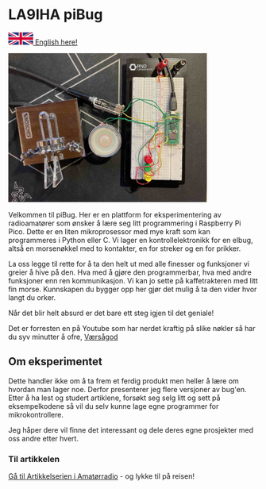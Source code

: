 # LA9IHA piBug
<a href="https://github.com/LA9IHA/piBug/blob/main/READMEen.md"><img height= "25" src="https://raw.githubusercontent.com/LA9IHA/piBug/main/bullen/assets/UK.jpg"> English here!</a>

<img height="300" src="https://raw.githubusercontent.com/LA9IHA/piBug/main/bullen/assets/piBug.jpg">

Velkommen til piBug. Her er en plattform for eksperimentering av radioamatører som ønsker å lære seg litt programmering i Raspberry Pi Pico. Dette er en liten mikroprosessor med mye kraft som kan programmeres i Python eller C. Vi lager en kontrollelektronikk for en elbug, altså en morsenøkkel med to kontakter, en for streker og en for prikker.

La oss legge til rette for å ta den helt ut med alle finesser og funksjoner vi greier å hive på den. Hva med å gjøre den programmerbar, hva med andre funksjoner enn ren kommunikasjon. Vi kan jo sette på kaffetrakteren med litt fin morse. Kunnskapen du bygger opp her gjør det mulig å ta den vider hvor langt du orker.

Når det blir helt absurd er det bare ett steg igjen til det geniale!

Det er forresten en på Youtube som har nerdet kraftig på slike nøkler så har du syv minutter å ofre, <a href="https://www.youtube.com/watch?v=uPheyoHmuDA" target="_blank">Værsågod</a>

## Om eksperimentet
Dette handler ikke om å ta frem et ferdig produkt men heller å lære om hvordan man lager noe. Derfor presenterer jeg flere versjoner av bug'en. Etter å ha lest og studert artiklene, forsøkt seg selg litt og sett på eksempelkodene så vil du selv kunne lage egne programmer for mikrokontrollere.

Jeg håper dere vil finne det interessant og dele deres egne prosjekter med oss andre etter hvert.

### Til artikkelen

<a href="https://github.com/LA9IHA/piBug/tree/main/bullen">Gå til Artikkelserien i Amatørradio</a> - og lykke til på reisen!
